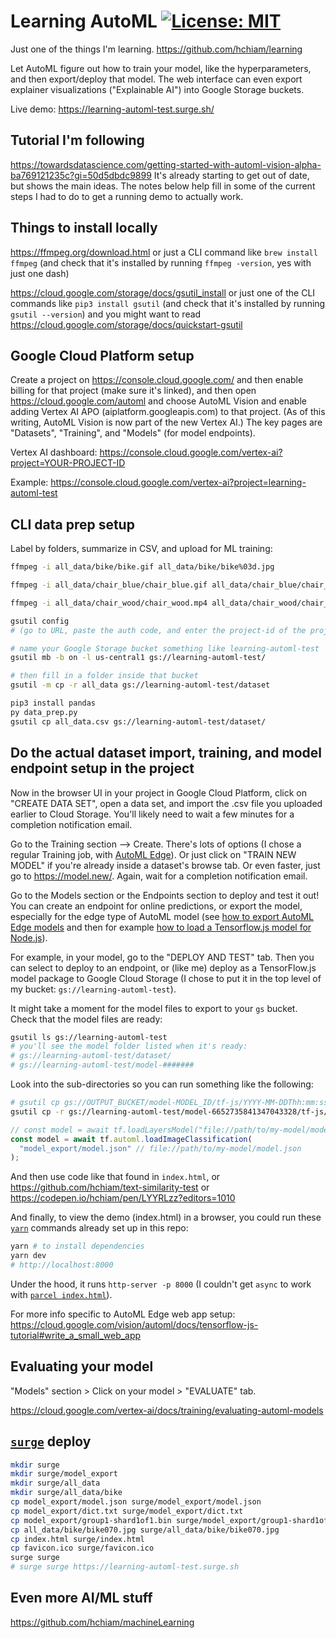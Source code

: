 # Learning AutoML [![License: MIT](https://img.shields.io/badge/License-MIT-yellow.svg?style=for-the-badge)](https://github.com/hchiam/learning-template/blob/main/LICENSE)

Just one of the things I'm learning. https://github.com/hchiam/learning

Let AutoML figure out how to train your model, like the hyperparameters, and then export/deploy that model. The web interface can even export explainer visualizations ("Explainable AI") into Google Storage buckets.

Live demo: https://learning-automl-test.surge.sh/

## Tutorial I'm following

https://towardsdatascience.com/getting-started-with-automl-vision-alpha-ba769121235c?gi=50d5dbdc9899 It's already starting to get out of date, but shows the main ideas. The notes below help fill in some of the current steps I had to do to get a running demo to actually work.

## Things to install locally

https://ffmpeg.org/download.html or just a CLI command like `brew install ffmpeg` (and check that it's installed by running `ffmpeg -version`, yes with just one dash)

https://cloud.google.com/storage/docs/gsutil_install or just one of the CLI commands like `pip3 install gsutil` (and check that it's installed by running `gsutil --version`) and you might want to read https://cloud.google.com/storage/docs/quickstart-gsutil

## Google Cloud Platform setup

Create a project on https://console.cloud.google.com/ and then enable billing for that project (make sure it's linked), and then open https://cloud.google.com/automl and choose AutoML Vision and enable adding Vertex AI APO (aiplatform.googleapis.com) to that project. (As of this writing, AutoML Vision is now part of the new Vertex AI.) The key pages are "Datasets", "Training", and "Models" (for model endpoints).

Vertex AI dashboard: https://console.cloud.google.com/vertex-ai?project=YOUR-PROJECT-ID

Example: https://console.cloud.google.com/vertex-ai?project=learning-automl-test

## CLI data prep setup

Label by folders, summarize in CSV, and upload for ML training:

```sh
ffmpeg -i all_data/bike/bike.gif all_data/bike/bike%03d.jpg

ffmpeg -i all_data/chair_blue/chair_blue.gif all_data/chair_blue/chair_blue%03d.jpg

ffmpeg -i all_data/chair_wood/chair_wood.mp4 all_data/chair_wood/chair_wood_%03d.jpg

gsutil config
# (go to URL, paste the auth code, and enter the project-id of the project you set up earlier)

# name your Google Storage bucket something like learning-automl-test
gsutil mb -b on -l us-central1 gs://learning-automl-test/

# then fill in a folder inside that bucket
gsutil -m cp -r all_data gs://learning-automl-test/dataset

pip3 install pandas
py data_prep.py
gsutil cp all_data.csv gs://learning-automl-test/dataset/
```

## Do the actual dataset import, training, and model endpoint setup in the project

Now in the browser UI in your project in Google Cloud Platform, click on "CREATE DATA SET", open a data set, and import the .csv file you uploaded earlier to Cloud Storage. You'll likely need to wait a few minutes for a completion notification email.

Go to the Training section --> Create. There's lots of options (I chose a regular Training job, with [AutoML Edge](https://cloud.google.com/vertex-ai/docs/training/automl-edge-console)). Or just click on "TRAIN NEW MODEL" if you're already inside a dataset's browse tab. Or even faster, just go to https://model.new/. Again, wait for a completion notification email.

Go to the Models section or the Endpoints section to deploy and test it out! You can create an endpoint for online predictions, or export the model, especially for the edge type of AutoML model (see [how to export AutoML Edge models](https://cloud.google.com/vertex-ai/docs/export/export-edge-model) and then for example [how to load a Tensorflow.js model for Node.js](https://www.tensorflow.org/js/guide/save_load#loading_a_tfmodel)).

For example, in your model, go to the "DEPLOY AND TEST" tab. Then you can select to deploy to an endpoint, or (like me) deploy as a TensorFlow.js model package to Google Cloud Storage (I chose to put it in the top level of my bucket: `gs://learning-automl-test`).

It might take a moment for the model files to export to your `gs` bucket. Check that the model files are ready:

```sh
gsutil ls gs://learning-automl-test
# you'll see the model folder listed when it's ready:
# gs://learning-automl-test/dataset/
# gs://learning-automl-test/model-#######
```

Look into the sub-directories so you can run something like the following:

```sh
# gsutil cp gs://OUTPUT_BUCKET/model-MODEL_ID/tf-js/YYYY-MM-DDThh:mm:ss.sssZ/ ./download_dir
gsutil cp -r gs://learning-automl-test/model-6652735841347043328/tf-js/2021-11-28T20:21:28.935523Z/* model_export
```

```js
// const model = await tf.loadLayersModel("file://path/to/my-model/model.json");
const model = await tf.automl.loadImageClassification(
  "model_export/model.json" // file://path/to/my-model/model.json
);
```

And then use code like that found in `index.html`, or https://github.com/hchiam/text-similarity-test or https://codepen.io/hchiam/pen/LYYRLzz?editors=1010

And finally, to view the demo (index.html) in a browser, you could run these [`yarn`](https://github.com/hchiam/learning-yarn) commands already set up in this repo:

```sh
yarn # to install dependencies
yarn dev
# http://localhost:8000
```

Under the hood, it runs `http-server -p 8000` (I couldn't get `async` to work with [`parcel index.html`](https://github.com/hchiam/learning-parcel)).

For more info specific to AutoML Edge web app setup: https://cloud.google.com/vision/automl/docs/tensorflow-js-tutorial#write_a_small_web_app

## Evaluating your model

"Models" section > Click on your model > "EVALUATE" tab.

https://cloud.google.com/vertex-ai/docs/training/evaluating-automl-models

## [`surge`](https://github.com/hchiam/learning-surge) deploy

```sh
mkdir surge
mkdir surge/model_export
mkdir surge/all_data
mkdir surge/all_data/bike
cp model_export/model.json surge/model_export/model.json
cp model_export/dict.txt surge/model_export/dict.txt
cp model_export/group1-shard1of1.bin surge/model_export/group1-shard1of1.bin
cp all_data/bike/bike070.jpg surge/all_data/bike/bike070.jpg
cp index.html surge/index.html
cp favicon.ico surge/favicon.ico
surge surge
# surge surge https://learning-automl-test.surge.sh
```

## Even more AI/ML stuff

https://github.com/hchiam/machineLearning
